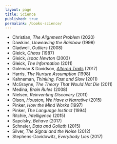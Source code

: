 ```yaml
---
layout: page
title: Science
published: true
permalink: /books-science/
---
```


* Christian, _The Alignment Problem_ (2020) 
* Dawkins, _Unweaving the Rainbow_ (1998) 
* Gladwell, _Outliers_ (2008) 
* Gleick, _Chaos_ (1987) 
* Gleick, _Isaac Newton_ (2003) 
* Gleick, _The Information_ (2011) 
* Goleman & Davidson, _<a id="goleman-and-davidson-altered-traits" class="internal-link" href="/goleman-and-davidson-altered-traits/">Altered Traits</a>_ (2017) 
* Harris, _The Nurture Assumption_ (1998) 
* Kahneman, _Thinking, Fast and Slow_ (2011) 
* McGrayne, _The Theory That Would Not Die_ (2011) 
* Medina, _Brain Rules_ (2008) 
* Nielsen, _Reinventing Discovery_ (2011) 
* Olson, _Houston, We Have a Narrative_ (2015) 
* Pinker, _How the Mind Works_ (1997) 
* Pinker, _The Language Instinct_ (1994) 
* Ritchie, _Intelligence_ (2015) 
* Sapolsky, _Behave_ (2017) 
* Schneier, _Data and Goliath_ (2015) 
* Silver, _The Signal and the Noise_ (2012) 
* Stephens-Davidowitz, _Everybody Lies_ (2017) 
